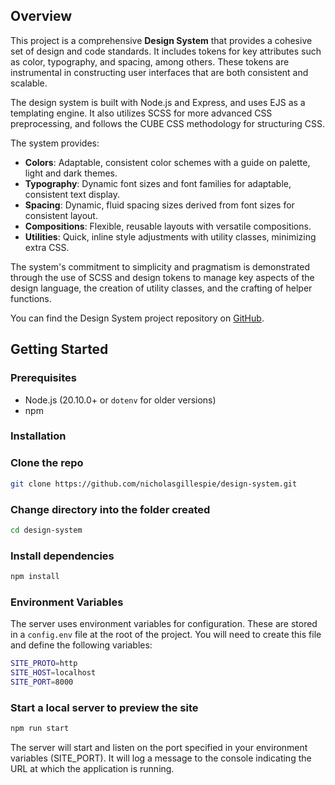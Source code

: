 ## Overview

This project is a comprehensive **Design System** that provides a cohesive set of design and code standards. It includes tokens for key attributes such as color, typography, and spacing, among others. These tokens are instrumental in constructing user interfaces that are both consistent and scalable.

The design system is built with Node.js and Express, and uses EJS as a templating engine. It also utilizes SCSS for more advanced CSS preprocessing, and follows the CUBE CSS methodology for structuring CSS.

The system provides:

- **Colors**: Adaptable, consistent color schemes with a guide on palette, light and dark themes.
- **Typography**: Dynamic font sizes and font families for adaptable, consistent text display.
- **Spacing**: Dynamic, fluid spacing sizes derived from font sizes for consistent layout.
- **Compositions**: Flexible, reusable layouts with versatile compositions.
- **Utilities**: Quick, inline style adjustments with utility classes, minimizing extra CSS.

The system's commitment to simplicity and pragmatism is demonstrated through the use of SCSS and design tokens to manage key aspects of the design language, the creation of utility classes, and the crafting of helper functions.

You can find the Design System project repository on [GitHub](https://github.com/nicholasgillespie/design-system.git).

## Getting Started

### Prerequisites

- Node.js (20.10.0+ or `dotenv` for older versions)
- npm

### Installation

### Clone the repo

```bash
git clone https://github.com/nicholasgillespie/design-system.git
```

### Change directory into the folder created

```bash
cd design-system
```

### Install dependencies

```bash
npm install
```

### Environment Variables

The server uses environment variables for configuration. These are stored in a `config.env` file at the root of the project. You will need to create this file and define the following variables:

```bash
SITE_PROTO=http
SITE_HOST=localhost
SITE_PORT=8000
```

### Start a local server to preview the site

```bash
npm run start
```

The server will start and listen on the port specified in your environment variables (SITE_PORT). It will log a message to the console indicating the URL at which the application is running.
